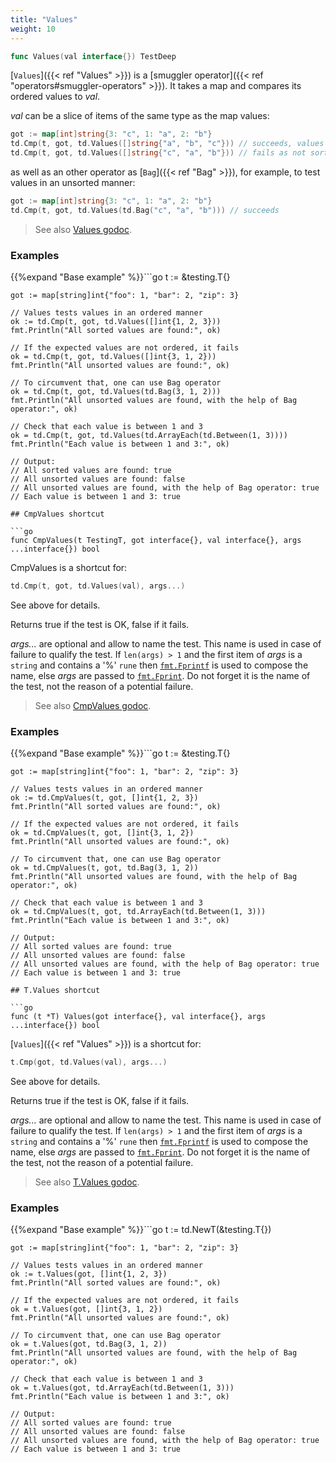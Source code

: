 ```yaml
---
title: "Values"
weight: 10
---
```


```go
func Values(val interface{}) TestDeep
```

[`Values`]({{< ref "Values" >}}) is a [smuggler operator]({{< ref "operators#smuggler-operators" >}}). It takes a map and compares its
ordered values to *val*.

*val* can be a slice of items of the same type as the map values:

```go
got := map[int]string{3: "c", 1: "a", 2: "b"}
td.Cmp(t, got, td.Values([]string{"a", "b", "c"})) // succeeds, values sorted
td.Cmp(t, got, td.Values([]string{"c", "a", "b"})) // fails as not sorted
```

as well as an other operator as [`Bag`]({{< ref "Bag" >}}), for example, to test values in
an unsorted manner:

```go
got := map[int]string{3: "c", 1: "a", 2: "b"}
td.Cmp(t, got, td.Values(td.Bag("c", "a", "b"))) // succeeds
```


> See also [<i class='fas fa-book'></i> Values godoc](https://pkg.go.dev/github.com/maxatome/go-testdeep/td#Values).

### Examples

{{%expand "Base example" %}}```go
	t := &testing.T{}

	got := map[string]int{"foo": 1, "bar": 2, "zip": 3}

	// Values tests values in an ordered manner
	ok := td.Cmp(t, got, td.Values([]int{1, 2, 3}))
	fmt.Println("All sorted values are found:", ok)

	// If the expected values are not ordered, it fails
	ok = td.Cmp(t, got, td.Values([]int{3, 1, 2}))
	fmt.Println("All unsorted values are found:", ok)

	// To circumvent that, one can use Bag operator
	ok = td.Cmp(t, got, td.Values(td.Bag(3, 1, 2)))
	fmt.Println("All unsorted values are found, with the help of Bag operator:", ok)

	// Check that each value is between 1 and 3
	ok = td.Cmp(t, got, td.Values(td.ArrayEach(td.Between(1, 3))))
	fmt.Println("Each value is between 1 and 3:", ok)

	// Output:
	// All sorted values are found: true
	// All unsorted values are found: false
	// All unsorted values are found, with the help of Bag operator: true
	// Each value is between 1 and 3: true

```{{% /expand%}}
## CmpValues shortcut

```go
func CmpValues(t TestingT, got interface{}, val interface{}, args ...interface{}) bool
```

CmpValues is a shortcut for:

```go
td.Cmp(t, got, td.Values(val), args...)
```

See above for details.

Returns true if the test is OK, false if it fails.

*args...* are optional and allow to name the test. This name is
used in case of failure to qualify the test. If `len(args) > 1` and
the first item of *args* is a `string` and contains a '%' `rune` then
[`fmt.Fprintf`](https://pkg.go.dev/fmt/#Fprintf) is used to compose the name, else *args* are passed to
[`fmt.Fprint`](https://pkg.go.dev/fmt/#Fprint). Do not forget it is the name of the test, not the
reason of a potential failure.


> See also [<i class='fas fa-book'></i> CmpValues godoc](https://pkg.go.dev/github.com/maxatome/go-testdeep/td#CmpValues).

### Examples

{{%expand "Base example" %}}```go
	t := &testing.T{}

	got := map[string]int{"foo": 1, "bar": 2, "zip": 3}

	// Values tests values in an ordered manner
	ok := td.CmpValues(t, got, []int{1, 2, 3})
	fmt.Println("All sorted values are found:", ok)

	// If the expected values are not ordered, it fails
	ok = td.CmpValues(t, got, []int{3, 1, 2})
	fmt.Println("All unsorted values are found:", ok)

	// To circumvent that, one can use Bag operator
	ok = td.CmpValues(t, got, td.Bag(3, 1, 2))
	fmt.Println("All unsorted values are found, with the help of Bag operator:", ok)

	// Check that each value is between 1 and 3
	ok = td.CmpValues(t, got, td.ArrayEach(td.Between(1, 3)))
	fmt.Println("Each value is between 1 and 3:", ok)

	// Output:
	// All sorted values are found: true
	// All unsorted values are found: false
	// All unsorted values are found, with the help of Bag operator: true
	// Each value is between 1 and 3: true

```{{% /expand%}}
## T.Values shortcut

```go
func (t *T) Values(got interface{}, val interface{}, args ...interface{}) bool
```

[`Values`]({{< ref "Values" >}}) is a shortcut for:

```go
t.Cmp(got, td.Values(val), args...)
```

See above for details.

Returns true if the test is OK, false if it fails.

*args...* are optional and allow to name the test. This name is
used in case of failure to qualify the test. If `len(args) > 1` and
the first item of *args* is a `string` and contains a '%' `rune` then
[`fmt.Fprintf`](https://pkg.go.dev/fmt/#Fprintf) is used to compose the name, else *args* are passed to
[`fmt.Fprint`](https://pkg.go.dev/fmt/#Fprint). Do not forget it is the name of the test, not the
reason of a potential failure.


> See also [<i class='fas fa-book'></i> T.Values godoc](https://pkg.go.dev/github.com/maxatome/go-testdeep/td#T.Values).

### Examples

{{%expand "Base example" %}}```go
	t := td.NewT(&testing.T{})

	got := map[string]int{"foo": 1, "bar": 2, "zip": 3}

	// Values tests values in an ordered manner
	ok := t.Values(got, []int{1, 2, 3})
	fmt.Println("All sorted values are found:", ok)

	// If the expected values are not ordered, it fails
	ok = t.Values(got, []int{3, 1, 2})
	fmt.Println("All unsorted values are found:", ok)

	// To circumvent that, one can use Bag operator
	ok = t.Values(got, td.Bag(3, 1, 2))
	fmt.Println("All unsorted values are found, with the help of Bag operator:", ok)

	// Check that each value is between 1 and 3
	ok = t.Values(got, td.ArrayEach(td.Between(1, 3)))
	fmt.Println("Each value is between 1 and 3:", ok)

	// Output:
	// All sorted values are found: true
	// All unsorted values are found: false
	// All unsorted values are found, with the help of Bag operator: true
	// Each value is between 1 and 3: true

```{{% /expand%}}
